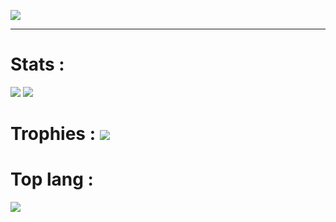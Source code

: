 <a href="#"><img src="https://readme-typing-svg.herokuapp.com/?lines=Hey%20you%20!;%20I%20am%20Pacifiquem;%20A%20fullstack%20developer;Web%20and%20Mobile%20Expert;4%2B%20years%20of%20rich%20experience;Always%20learning%20new%20tech&font=Pacifico&center=true&width=650&height=120&color=84DCCF&vCenter=true&size=45%22"></a>
<hr>

<h1>Stats : </h1>
<span>
  <span><img src="https://github-readme-streak-stats.herokuapp.com?user=pacifiquem&theme=dark&date_format=M%20j%5B%2C%20Y%5D" /></span>
  <span><img src="https://github-readme-stats.vercel.app/api?username=pacifiquem&theme=dark" /></span>
</span>
<h1>Trophies : </span>
<span><img src="https://github-profile-trophy.vercel.app/?username=pacifiquem&theme=onestar&column=9"/></span>
<h1>Top lang : </h1>
<span><img src="https://github-readme-stats.vercel.app/api/top-langs/?username=pacifiquem&theme=dark&layout=compact" /></span>
